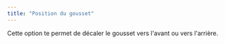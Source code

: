 ```yaml
---
title: "Position du gousset"
---
```


Cette option te permet de décaler le gousset vers l'avant ou vers l'arrière.

